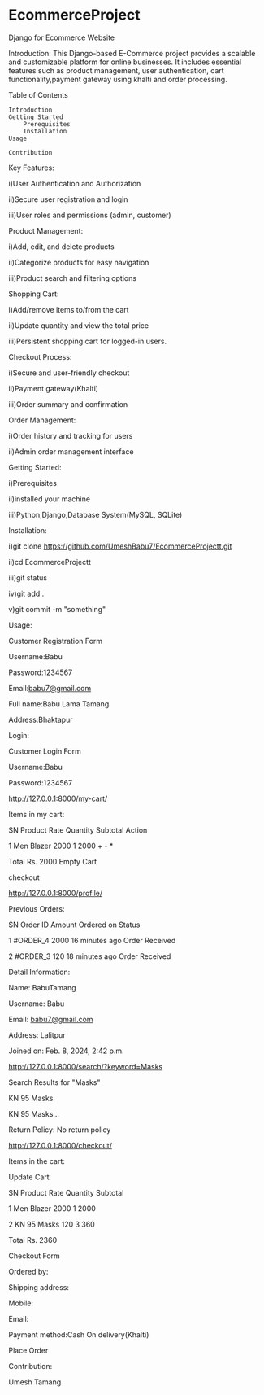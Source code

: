 # EcommerceProject
Django for Ecommerce Website

Introduction:
This Django-based E-Commerce project provides a scalable and customizable platform for online businesses. It includes essential features such as product management, user authentication, cart functionality,payment gateway using khalti and order processing.

Table of Contents

    Introduction
    Getting Started
        Prerequisites
        Installation
    Usage
        
    Contribution


Key Features:

i)User Authentication and Authorization

ii)Secure user registration and login

iii)User roles and permissions (admin, customer)




Product Management:

i)Add, edit, and delete products

ii)Categorize products for easy navigation

iii)Product search and filtering options





Shopping Cart:

i)Add/remove items to/from the cart

ii)Update quantity and view the total price

iii)Persistent shopping cart for logged-in users.




Checkout Process:

i)Secure and user-friendly checkout

ii)Payment gateway(Khalti)

iii)Order summary and confirmation




Order Management:

i)Order history and tracking for users

ii)Admin order management interface




Getting Started:

i)Prerequisites

ii)installed your machine

iii)Python,Django,Database System(MySQL, SQLite)




Installation:

i)git clone https://github.com/UmeshBabu7/EcommerceProjectt.git 

ii)cd EcommerceProjectt




iii)git status

iv)git add .

v)git commit -m  "something"




Usage:



Customer Registration Form



Username:Babu

Password:1234567

Email:babu7@gmail.com

Full name:Babu Lama Tamang

Address:Bhaktapur

Login:



Customer Login Form



Username:Babu

Password:1234567



http://127.0.0.1:8000/my-cart/

Items in my cart:

SN Product Rate 	Quantity 	Subtotal 	Action

1 	Men Blazer 	2000 	   1       	2000 	     + - *

Total 	                           Rs. 2000 	Empty Cart


checkout




http://127.0.0.1:8000/profile/


Previous Orders:

SN 	Order ID 	Amount 	Ordered on 	    Status

1 	#ORDER_4 	2000 	16 minutes ago 	Order Received


2 	#ORDER_3 	120 	18 minutes ago 	Order Received




Detail Information:


Name: BabuTamang

Username: Babu

Email: babu7@gmail.com

Address: Lalitpur

Joined on: Feb. 8, 2024, 2:42 p.m.

http://127.0.0.1:8000/search/?keyword=Masks




Search Results for "Masks"


KN 95 Masks

KN 95 Masks...

Return Policy: No return policy

http://127.0.0.1:8000/checkout/

Items in the cart:


Update Cart


SN 	Product 	Rate 	Quantity 	Subtotal

1 	Men Blazer 	2000 	1 	        2000

2 	KN 95 Masks 120 	3 	         360


Total 	                            Rs. 2360





Checkout Form


Ordered by:

Shipping address:

Mobile:

Email:

Payment method:Cash On delivery(Khalti)

Place Order



Contribution:

Umesh Tamang